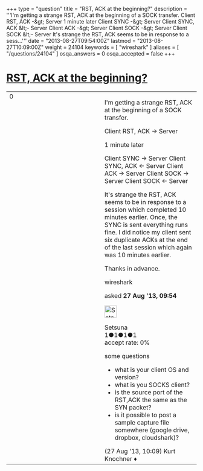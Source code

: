 +++
type = "question"
title = "RST, ACK at the beginning?"
description = '''I&#x27;m getting a strange RST, ACK at the beginning of a SOCK transfer. Client RST, ACK -&amp;gt; Server 1 minute later Client SYNC -&amp;gt; Server Client SYNC, ACK &amp;lt;- Server Client ACK -&amp;gt; Server Client SOCK -&amp;gt; Server Client SOCK &amp;lt;- Server It&#x27;s strange the RST, ACK seems to be in response to a sess...'''
date = "2013-08-27T09:54:00Z"
lastmod = "2013-08-27T10:09:00Z"
weight = 24104
keywords = [ "wireshark" ]
aliases = [ "/questions/24104" ]
osqa_answers = 0
osqa_accepted = false
+++

<div class="headNormal">

# [RST, ACK at the beginning?](/questions/24104/rst-ack-at-the-beginning)

</div>

<div id="main-body">

<div id="askform">

<table id="question-table" style="width:100%;"><colgroup><col style="width: 50%" /><col style="width: 50%" /></colgroup><tbody><tr class="odd"><td style="width: 30px; vertical-align: top"><div class="vote-buttons"><span id="post-24104-upvote" class="ajax-command post-vote up" rel="nofollow" title="I like this post (click again to cancel)"> </span><div id="post-24104-score" class="post-score" title="current number of votes">0</div><span id="post-24104-downvote" class="ajax-command post-vote down" rel="nofollow" title="I dont like this post (click again to cancel)"> </span> <span id="favorite-mark" class="ajax-command favorite-mark" rel="nofollow" title="mark/unmark this question as favorite (click again to cancel)"> </span><div id="favorite-count" class="favorite-count"></div></div></td><td><div id="item-right"><div class="question-body"><p>I'm getting a strange RST, ACK at the beginning of a SOCK transfer.</p><p>Client RST, ACK -&gt; Server</p><p>1 minute later</p><p>Client SYNC -&gt; Server Client SYNC, ACK &lt;- Server Client ACK -&gt; Server Client SOCK -&gt; Server Client SOCK &lt;- Server</p><p>It's strange the RST, ACK seems to be in response to a session which completed 10 minutes earlier. Once, the SYNC is sent everything runs fine. I did notice my client sent six duplicate ACKs at the end of the last session which again was 10 minutes earlier.</p><p>Thanks in advance.</p></div><div id="question-tags" class="tags-container tags"><span class="post-tag tag-link-wireshark" rel="tag" title="see questions tagged &#39;wireshark&#39;">wireshark</span></div><div id="question-controls" class="post-controls"></div><div class="post-update-info-container"><div class="post-update-info post-update-info-user"><p>asked <strong>27 Aug '13, 09:54</strong></p><img src="https://secure.gravatar.com/avatar/fb1d58f8a64b7e0f82bc898c395ec99b?s=32&amp;d=identicon&amp;r=g" class="gravatar" width="32" height="32" alt="Setsuna&#39;s gravatar image" /><p><span>Setsuna</span><br />
<span class="score" title="1 reputation points">1</span><span title="1 badges"><span class="badge1">●</span><span class="badgecount">1</span></span><span title="1 badges"><span class="silver">●</span><span class="badgecount">1</span></span><span title="1 badges"><span class="bronze">●</span><span class="badgecount">1</span></span><br />
<span class="accept_rate" title="Rate of the user&#39;s accepted answers">accept rate:</span> <span title="Setsuna has no accepted answers">0%</span></p></div></div><div id="comments-container-24104" class="comments-container"><span id="24106"></span><div id="comment-24106" class="comment"><div id="post-24106-score" class="comment-score"></div><div class="comment-text"><p>some questions</p><ul><li>what is your client OS and version?</li><li>what is you SOCKS client?</li><li>is the source port of the RST,ACK the same as the SYN packet?</li><li>is it possible to post a sample capture file somewhere (google drive, dropbox, cloudshark)?</li></ul></div><div id="comment-24106-info" class="comment-info"><span class="comment-age">(27 Aug '13, 10:09)</span> <span class="comment-user userinfo">Kurt Knochner ♦</span></div></div></div><div id="comment-tools-24104" class="comment-tools"></div><div class="clear"></div><div id="comment-24104-form-container" class="comment-form-container"></div><div class="clear"></div></div></td></tr></tbody></table>

</div>

</div>

